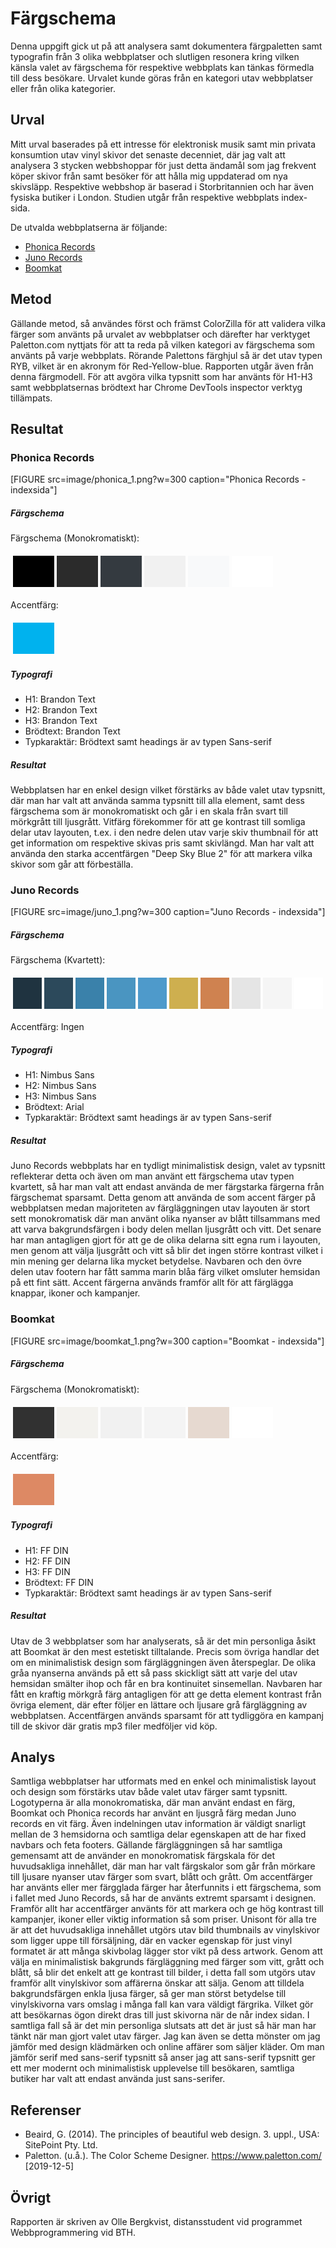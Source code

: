 ---
---

# Färgschema

Denna uppgift gick ut på att analysera samt dokumentera färgpaletten samt typografin från 3 olika webbplatser och slutligen resonera kring vilken känsla valet av färgschema för respektive webbplats kan tänkas förmedla till dess besökare. Urvalet kunde göras från en kategori utav webbplatser eller från olika kategorier.

## Urval

Mitt urval baserades på ett intresse för elektronisk musik samt min privata konsumtion utav vinyl skivor det senaste decenniet, där jag valt att analysera 3 stycken webbshoppar för just detta ändamål som jag frekvent köper skivor från samt besöker för att hålla mig uppdaterad om nya skivsläpp. Respektive webbshop är baserad i Storbritannien och har även fysiska butiker i London.
Studien utgår från respektive webbplats index-sida.

De utvalda webbplatserna är följande:

-   [Phonica Records](https://www.phonicarecords.com/)
-   [Juno Records](https://www.juno.co.uk/)
-   [Boomkat](https://www.boomkat.com/)

## Metod

Gällande metod, så användes först och främst ColorZilla för att validera vilka färger som använts på urvalet av webbplatser och därefter har verktyget Paletton.com nyttjats för att ta reda på vilken kategori av färgschema som använts på varje webbplats. Rörande Palettons färghjul så är det utav typen RYB, vilket är en akronym för Red-Yellow-blue. Rapporten utgår även från denna färgmodell. För att avgöra vilka typsnitt som har använts för H1-H3 samt webbplatsernas brödtext har Chrome DevTools inspector verktyg tillämpats.

## Resultat

### Phonica Records

[FIGURE src=image/phonica_1.png?w=300 caption="Phonica Records - indexsida"]

##### Färgschema

Färgschema (Monokromatiskt):

<table style="border-spacing: 4px; border-collapse: separate">
<tr>
<td style="height: 50px; width: 50px; background-color: #000000">
<td style="height: 50px; width: 50px; background-color: #2B2B2B">
<td style="height: 50px; width: 50px; background-color: #343A40">
<td style="height: 50px; width: 50px; background-color: #F1F1F1">
<td style="height: 50px; width: 50px; background-color: #F8F9FA">
<td style="height: 50px; width: 50px; background-color: #FFFFFF">
</tr>
</table>

Accentfärg:

<table style="border-spacing: 4px; border-collapse: separate">
<tr>
<td style="height: 50px; width: 50px; background-color: #00B2EE">
</tr>
</table>

##### Typografi

-   H1: Brandon Text
-   H2: Brandon Text
-   H3: Brandon Text
-   Brödtext: Brandon Text
-   Typkaraktär: Brödtext samt headings är av typen Sans-serif

##### Resultat

Webbplatsen har en enkel design vilket förstärks av både valet utav typsnitt, där man har valt att använda samma typsnitt till alla element, samt dess färgschema som är monokromatiskt och går i en skala från svart till mörkgrått till ljusgrått. Vitfärg förekommer för att ge kontrast till somliga delar utav layouten, t.ex. i den nedre delen utav varje skiv thumbnail för att get information om respektive skivas pris samt skivlängd. Man har valt att använda den starka accentfärgen
"Deep Sky Blue 2" för att markera vilka skivor som går att förbeställa.

### Juno Records

[FIGURE src=image/juno_1.png?w=300 caption="Juno Records - indexsida"]

##### Färgschema

Färgschema (Kvartett):

<table style="border-spacing: 4px; border-collapse: separate">
<tr>
<td style="height: 50px; width: 50px; background-color: #1F3340">
<td style="height: 50px; width: 50px; background-color: #2C495B">
<td style="height: 50px; width: 50px; background-color: #3A81AA">
<td style="height: 50px; width: 50px; background-color: #4A95C1">
<td style="height: 50px; width: 50px; background-color: #4E9ACB">
<td style="height: 50px; width: 50px; background-color: #CEAF4F">
<td style="height: 50px; width: 50px; background-color: #CF8250">
<td style="height: 50px; width: 50px; background-color: #E5E5E5">
<td style="height: 50px; width: 50px; background-color: #F5F5F5">
<td style="height: 50px; width: 50px; background-color: #FFFFFF">
</tr>
</table>

Accentfärg: Ingen

##### Typografi

-   H1: Nimbus Sans
-   H2: Nimbus Sans
-   H3: Nimbus Sans
-   Brödtext: Arial
-   Typkaraktär: Brödtext samt headings är av typen Sans-serif

##### Resultat

Juno Records webbplats har en tydligt minimalistisk design, valet av typsnitt reflekterar detta och även om man använt ett
färgschema utav typen kvartett, så har man valt att endast använda de mer färgstarka färgerna från färgschemat sparsamt. Detta genom att använda de som accent färger på webbplatsen medan majoriteten av färgläggningen utav layouten är stort sett monokromatisk där man använt olika nyanser av blått tillsammans med att varva bakgrundsfärgen i body delen mellan ljusgrått och vitt. Det senare har man antagligen gjort för att ge de olika delarna sitt egna rum i layouten, men genom att välja ljusgrått och vitt så blir det ingen större kontrast vilket i min mening ger delarna lika mycket betydelse. Navbaren och den övre delen utav footern har fått samma marin blåa färg vilket omsluter hemsidan på ett fint sätt. Accent färgerna används framför allt för att färglägga knappar, ikoner och kampanjer.

### Boomkat

[FIGURE src=image/boomkat_1.png?w=300 caption="Boomkat - indexsida"]

##### Färgschema

Färgschema (Monokromatiskt):

<table style="border-spacing: 4px; border-collapse: separate">
<tr>
<td style="height: 50px; width: 50px; background-color: #313131">
<td style="height: 50px; width: 50px; background-color: #F3F2EE">
<td style="height: 50px; width: 50px; background-color: #F1F1F1">
<td style="height: 50px; width: 50px; background-color: #F4F4F4">
<td style="height: 50px; width: 50px; background-color: #E6D9D0">
<td style="height: 50px; width: 50px; background-color: #FFFFFF">
</tr>
</table>

Accentfärg:

<table style="border-spacing: 4px; border-collapse: separate">
<tr>
<td style="height: 50px; width: 50px; background-color: #DD8964">
</tr>
</table>

##### Typografi

-   H1: FF DIN
-   H2: FF DIN
-   H3: FF DIN
-   Brödtext: FF DIN
-   Typkaraktär: Brödtext samt headings är av typen Sans-serif

##### Resultat

Utav de 3 webbplatser som har analyserats, så är det min personliga åsikt att Boomkat är den mest estetiskt tilltalande.
Precis som övriga handlar det om en minimalistisk design som färgläggningen även återspeglar. De olika gråa nyanserna används på ett så pass skickligt sätt att varje del utav hemsidan smälter ihop och får en bra kontinuitet sinsemellan.
Navbaren har fått en kraftig mörkgrå färg antagligen för att ge detta element kontrast från övriga element, där efter följer en lättare och ljusare grå färgläggning av webbplatsen.
Accentfärgen används sparsamt för att tydliggöra en kampanj till de skivor där gratis mp3 filer medföljer vid köp.

## Analys

Samtliga webbplatser har utformats med en enkel och minimalistisk layout och design som förstärks utav både valet utav färger samt typsnitt. Logotyperna är alla monokromatiska, där man använt endast en färg, Boomkat och Phonica records har använt en ljusgrå färg medan Juno records en vit färg. Även indelningen utav information är väldigt snarligt mellan de 3 hemsidorna och samtliga delar egenskapen att de har fixed navbars och feta footers. Gällande färgläggningen så har samtliga gemensamt att de använder en monokromatisk färgskala för det huvudsakliga innehållet, där man har valt färgskalor som går från mörkare till ljusare nyanser utav färger som svart, blått och grått. Om accentfärger har använts eller mer färgglada färger har återfunnits i ett färgschema, som i fallet med Juno Records, så har de använts extremt sparsamt i designen. Framför allt har accentfärger använts för att markera och ge hög kontrast till kampanjer, ikoner eller viktig information så som priser. Unisont för alla tre är att det huvudsakliga innehållet utgörs utav bild thumbnails av vinylskivor som ligger uppe till försäljning, där en vacker egenskap för just vinyl formatet är att många skivbolag lägger stor vikt på dess artwork. Genom att välja en minimalistisk bakgrunds färgläggning med färger som vitt, grått och blått, så blir det enkelt att ge kontrast till bilder, i detta fall som utgörs utav framför allt vinylskivor som affärerna önskar att sälja. Genom att tilldela bakgrundsfärgen enkla ljusa färger, så ger man störst betydelse till vinylskivorna vars omslag i många fall kan vara väldigt färgrika. Vilket gör att besökarnas ögon direkt dras till just skivorna när de når index sidan. I samtliga fall så är det min personliga slutsats att det är just så här man har tänkt när man gjort valet utav färger. Jag kan även se detta mönster om jag jämför med design klädmärken och online affärer som säljer kläder. Om man jämför serif med sans-serif typsnitt så anser jag att sans-serif typsnitt ger ett mer modernt och minimalistisk upplevelse till besökaren, samtliga butiker har valt att endast använda just sans-serifer.

## Referenser

-   Beaird, G. (2014). The principles of beautiful web design. 3. uppl., USA: SitePoint Pty. Ltd.
-   Paletton. (u.å.). The Color Scheme Designer. https://www.paletton.com/ [2019-12-5]

## Övrigt

Rapporten är skriven av Olle Bergkvist, distansstudent vid programmet Webbprogrammering vid BTH.
